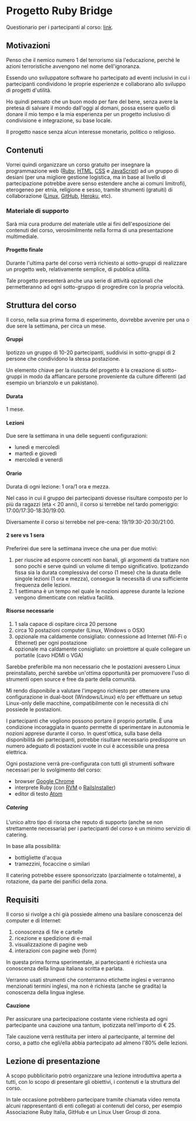 # Progetto Ruby Bridge

Questionario per i partecipanti al corso: [link](http://goo.gl/forms/GC6Bho8GmW).

## Motivazioni

Penso che il nemico numero 1 del terrorismo sia l'educazione, perché le azioni terroristiche avvengono nel nome dell'ignoranza.

Essendo uno sviluppatore software ho partecipato ad eventi inclusivi in cui i partecipanti condividono le proprie esperienze e collaborano allo sviluppo di progetti d'utilità.

Ho quindi pensato che un buon modo per fare del bene, senza avere la pretesa di salvare il mondo dall'oggi al domani, possa essere quello di donare il mio tempo e la mia esperienza per un progetto inclusivo di condivisione e integrazione, su base locale.

Il progetto nasce senza alcun interesse monetario, politico o religioso.

## Contenuti

Vorrei quindi organizzare un corso gratuito per insegnare la programmazione web ([Ruby](https://it.wikipedia.org/wiki/Ruby), [HTML](https://it.wikipedia.org/wiki/HTML), [CSS](https://it.wikipedia.org/wiki/CSS) e [JavaScript](https://it.wikipedia.org/wiki/JavaScript)) ad un gruppo di desiani (per una migliore gestione logistica, ma in base al livello di partecipazione potrebbe avere senso estendere anche ai comuni limitrofi), eterogeneo per etnia, religione e sesso, tramite strumenti (gratuiti) di collaborazione ([Linux](https://it.wikipedia.org/wiki/Linux), [GitHub](https://github.com), [Heroku](https://heroku.com), etc).

### Materiale di supporto

Sarà mia cura produrre del materiale utile ai fini dell'esposizione dei contenuti del corso, verosimilmente nella forma di una presentazione multimediale.

#### Progetto finale

Durante l'ultima parte del corso verrà richiesto ai sotto-gruppi di realizzare un progetto web, relativamente semplice, di pubblica utilità.

Tale progetto presenterà anche una serie di attività opzionali che permetteranno ad ogni sotto-gruppo di progredire con la propria velocità.

## Struttura del corso

Il corso, nella sua prima forma di esperimento, dovrebbe avvenire per una o due sere la settimana, per circa un mese.

#### Gruppi

Ipotizzo un gruppo di 10-20 partecipanti, suddivisi in sotto-gruppi di 2 persone che condividono la stessa postazione.

Un elemento chiave per la riuscita del progetto è la creazione di sotto-gruppi in modo da affiancare persone proveniente da culture differenti (ad esempio un brianzolo e un pakistano).

#### Durata

1 mese.

#### Lezioni

Due sere la settimana in una delle seguenti configurazioni:

- lunedì e mercoledì
- martedì e giovedì
- mercoledì e venerdì

#### Orario

Durata di ogni lezione: 1 ora/1 ora e mezza.

Nel caso in cui il gruppo dei partecipanti dovesse risultare composto per lo più da ragazzi (età < 20 anni), il corso si terrebbe nel tardo pomeriggio: 17:00/17:30-18:30/19:00.

Diversamente il corso si terrebbe nel pre-cena: 19/19:30-20:30/21:00.

#### 2 sere vs 1 sera

Preferirei due sere la settimana invece che una per due motivi:

1. per riuscire ad esporre concetti non banali, gli argomenti da trattare non sono pochi e serve quindi un volume di tempo significativo. Ipotizzando fissa sia la durata complessiva del corso (1 mese) che la durata delle singole lezioni (1 ora e mezza), consegue la necessità di una sufficiente frequenza delle lezioni.
2. 1 settimana è un tempo nel quale le nozioni apprese durante la lezione vengono dimenticate con relativa facilità.

#### Risorse necessarie

1. 1 sala capace di ospitare circa 20 persone
2. circa 10 postazioni computer (Linux, Windows o OSX)
3. opzionale ma caldamente consigliato: connessione ad Internet (Wi-Fi o Ethernet) per ogni postazione
4. opzionale ma caldamente consigliato: un proiettore al quale collegare un portatile (cavo HDMI o VGA)

Sarebbe preferibile ma non necessario che le postazioni avessero Linux preinstallato, perché sarebbe un'ottima opportunità per promuovere l'uso di strumenti open source e free da parte della comunità.

Mi rendo disponibile a valutare l'impegno richiesto per ottenere una configurazione in dual-boot (Windows/Linux) e/o per effettuare un setup Linux-only delle macchine, compatibilmente con le necessità di chi possiede le postazioni.

I partecipanti che vogliono possono portare il proprio portatile. È una condizione incoraggiata in quanto permette di sperimentare in autonomia le nozioni apprese durante il corso. In quest'ottica, sulla base della disponibilità dei partecipanti, potrebbe risultare necessario predisporre un numero adeguato di postazioni vuote in cui è accessibile una presa elettrica.

Ogni postazione verrà pre-configurata con tutti gli strumenti software necessari per lo svolgimento del corso:

- browser [Google Chrome](https://www.google.com/chrome/)
- interprete Ruby (con [RVM](https://rvm.io) o [RailsInstaller](http://railsinstaller.org/))
- editor di testo [Atom](https://atom.io/)

##### Catering

L'unico altro tipo di risorsa che reputo di supporto (anche se non strettamente necessaria) per i partecipanti del corso è un minimo servizio di catering.

In base alla possibilità:

- bottigliette d'acqua
- tramezzini, focaccine o similari

Il catering potrebbe essere sponsorizzato (parzialmente o totalmente), a rotazione, da parte dei panifici della zona.

## Requisiti

Il corso si rivolge a chi già possiede almeno una basilare conoscenza del computer e di Internet:

1. conoscenza di file e cartelle
2. ricezione e spedizione di e-mail
3. visualizzazione di pagine web
4. interazioni con pagine web (form)

In questa prima forma sperimentale, ai partecipanti è richiesta una conoscenza della lingua italiana scritta e parlata.

Verranno usati strumenti che conterranno etichette inglesi e verranno menzionati termini inglesi, ma non è richiesta (anche se gradita) la conoscenza della lingua inglese.

#### Cauzione

Per assicurare una partecipazione costante viene richiesta ad ogni partecipante una cauzione una tantum, ipotizzata nell'importo di € 25.

Tale cauzione verrà restituita per intero al partecipante, al termine del corso, a patto che egli/ella abbia partecipato ad almeno l'80% delle lezioni.

## Lezione di presentazione

A scopo pubblicitario potrò organizzare una lezione introduttiva aperta a tutti, con lo scopo di presentare gli obiettivi, i contenuti e la struttura del corso.

In tale occasione potrebbero partecipare tramite chiamata video remota alcuni rappresentanti di enti collegati ai contenuti del corso, per esempio Associazione Ruby Italia, GitHub e un Linux User Group di zona.
